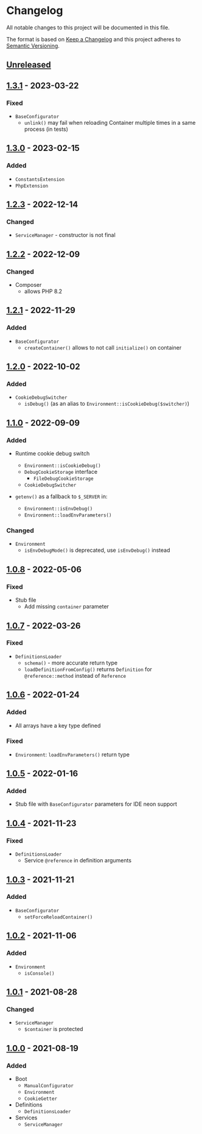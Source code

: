 # Changelog

All notable changes to this project will be documented in this file.

The format is based on [Keep a Changelog](http://keepachangelog.com/en/1.0.0/)
and this project adheres to [Semantic Versioning](http://semver.org/spec/v2.0.0.html).

## [Unreleased](https://github.com/orisai/nette-di/compare/1.3.0...HEAD)

## [1.3.1](https://github.com/orisai/nette-di/compare/1.3.0...1.3.1) - 2023-03-22

### Fixed

- `BaseConfigurator`
	- `unlink()` may fail when reloading Container multiple times in a same process (in tests)

## [1.3.0](https://github.com/orisai/nette-di/compare/1.2.3...1.3.0) - 2023-02-15

### Added

- `ConstantsExtension`
- `PhpExtension`

## [1.2.3](https://github.com/orisai/nette-di/compare/1.2.2...1.2.3) - 2022-12-14

### Changed

- `ServiceManager` - constructor is not final

## [1.2.2](https://github.com/orisai/nette-di/compare/1.2.1...1.2.2) - 2022-12-09

### Changed

- Composer
	- allows PHP 8.2

## [1.2.1](https://github.com/orisai/nette-di/compare/1.2.0...1.2.1) - 2022-11-29

### Added

- `BaseConfigurator`
  - `createContainer()` allows to not call `initialize()` on container

## [1.2.0](https://github.com/orisai/nette-di/compare/1.1.0...1.2.0) - 2022-10-02

### Added

- `CookieDebugSwitcher`
  - `isDebug()` (as an alias to `Environment::isCookieDebug($switcher)`)

## [1.1.0](https://github.com/orisai/nette-di/compare/1.0.8...1.1.0) - 2022-09-09

### Added

- Runtime cookie debug switch
  - `Environment::isCookieDebug()`
  - `DebugCookieStorage` interface
    - `FileDebugCookieStorage`
  - `CookieDebugSwitcher`

- `getenv()` as a fallback to `$_SERVER` in:
  - `Environment::isEnvDebug()`
  - `Environment::loadEnvParameters()`

### Changed

- `Environment`
  - `isEnvDebugMode()` is deprecated, use `isEnvDebug()` instead

## [1.0.8](https://github.com/orisai/nette-di/compare/1.0.7...1.0.8) - 2022-05-06

### Fixed

- Stub file
  - Add missing `container` parameter

## [1.0.7](https://github.com/orisai/nette-di/compare/1.0.6...1.0.7) - 2022-03-26

### Fixed

- `DefinitionsLoader`
    - `schema()` - more accurate return type
    - `loadDefinitionFromConfig()` returns `Definition` for `@reference::method` instead of `Reference`

## [1.0.6](https://github.com/orisai/nette-di/compare/1.0.5...1.0.6) - 2022-01-24

### Added

- All arrays have a key type defined

### Fixed

- `Environment`: `loadEnvParameters()` return type

## [1.0.5](https://github.com/orisai/nette-di/compare/1.0.4...1.0.5) - 2022-01-16

### Added

- Stub file with `BaseConfigurator` parameters for IDE neon support

## [1.0.4](https://github.com/orisai/nette-di/compare/1.0.3...1.0.4) - 2021-11-23

### Fixed

- `DefinitionsLoader`
	- Service `@reference` in definition arguments

## [1.0.3](https://github.com/orisai/nette-di/compare/1.0.2...1.0.3) - 2021-11-21

### Added

- `BaseConfigurator`
	- `setForceReloadContainer()`

## [1.0.2](https://github.com/orisai/nette-di/compare/1.0.1...1.0.2) - 2021-11-06

### Added

- `Environment`
	- `isConsole()`

## [1.0.1](https://github.com/orisai/nette-di/compare/1.0.0...1.0.1) - 2021-08-28

### Changed

- `ServiceManager`
	- `$container` is protected

## [1.0.0](https://github.com/orisai/nette-di/releases/tag/1.0.0) - 2021-08-19

### Added

- Boot
	- `ManualConfigurator`
	- `Environment`
	- `CookieGetter`
- Definitions
	- `DefinitionsLoader`
- Services
	- `ServiceManager`
